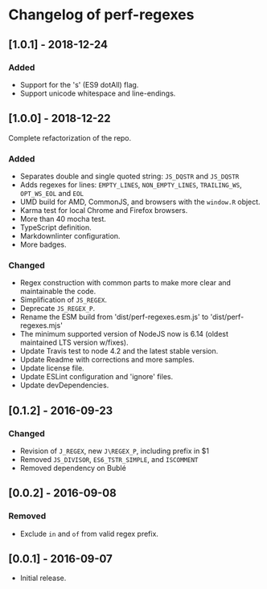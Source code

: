 # Changelog of perf-regexes

## [1.0.1] - 2018-12-24

### Added

- Support for the 's' (ES9 dotAll) flag.
- Support unicode whitespace and line-endings.

## [1.0.0] - 2018-12-22

Complete refactorization of the repo.

### Added

- Separates double and single quoted string: `JS_DQSTR` and `JS_DQSTR`
- Adds regexes for lines: `EMPTY_LINES`, `NON_EMPTY_LINES`, `TRAILING_WS`, `OPT_WS_EOL` and `EOL`
- UMD build for AMD, CommonJS, and browsers with the `window.R` object.
- Karma test for local Chrome and Firefox browsers.
- More than 40 mocha test.
- TypeScript definition.
- Markdownlinter configuration.
- More badges.

### Changed

- Regex construction with common parts to make more clear and maintainable the code.
- Simplification of `JS_REGEX`.
- Deprecate `JS_REGEX_P`.
- Rename the ESM build from 'dist/perf-regexes.esm.js' to 'dist/perf-regexes.mjs'
- The minimum supported version of NodeJS now is 6.14 (oldest maintained LTS version w/fixes).
- Update Travis test to node 4.2 and the latest stable version.
- Update Readme with corrections and more samples.
- Update license file.
- Update ESLint configuration and 'ignore' files.
- Update devDependencies.

## [0.1.2] - 2016-09-23

### Changed

- Revision of `J_REGEX`, new `J\REGEX_P`, including prefix in $1
- Removed `JS_DIVISOR`, `ES6_TSTR_SIMPLE`, and `ISCOMMENT`
- Removed dependency on Bublé

## [0.0.2] - 2016-09-08

### Removed

- Exclude `in` and `of` from valid regex prefix.

## [0.0.1] - 2016-09-07

- Initial release.
